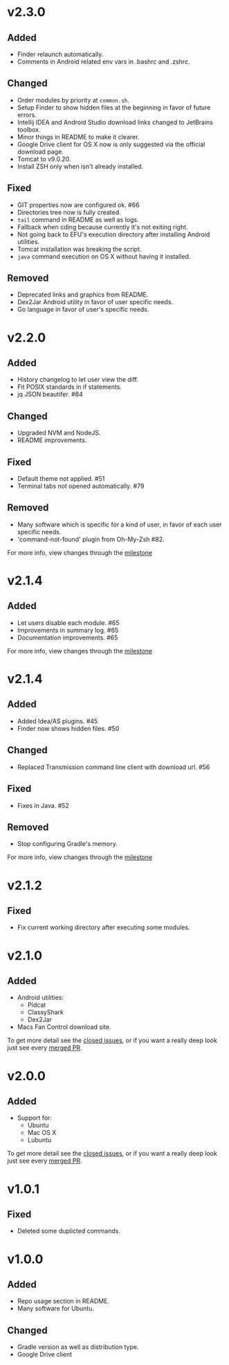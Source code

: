 # v2.3.0
## Added
- Finder relaunch automatically.
- Comments in Android related env vars in .bashrc and .zshrc.

## Changed
- Order modules by priority at `common.sh`.
- Setup Finder to show hidden files at the beginning in favor of future errors.
- Intellij IDEA and Android Studio download links changed to JetBrains toolbox.
- Minor things in README to make it clearer.
- Google Drive client for OS X now is only suggested via the official download page.
- Tomcat to v9.0.20.
- Install ZSH only when isn't already installed.

## Fixed
- GIT properties now are configured ok. #66
- Directories tree now is fully created.
- `tail` command in README as well as logs.
- Fallback when cding because currently it's not exiting right.
- Not going back to EFU's execution directory after installing Android utilities.
- Tomcat installation was breaking the script.
- `java` command execution on OS X without having it installed.

## Removed
- Deprecated links and graphics from README.
- Dex2Jar Android utility in favor of user specific needs.
- Go language in favor of user's specific needs.

# v2.2.0
## Added
- History changelog to let user view the diff.
- Fit POSIX standards in if statements.
- jq JSON beautifer. #84

## Changed
- Upgraded NVM and NodeJS.
- README improvements.

## Fixed
- Default theme not applied. #51
- Terminal tabs not opened automatically. #79

## Removed
- Many software which is specific for a kind of user, in favor of each user specific needs.
- 'command-not-found' plugin from Oh-My-Zsh #82.

For more info, view changes through the [milestone](https://github.com/barriosnahuel/efu/issues?q=milestone%3Av2.2.0+is%3Aclosed)

# v2.1.4
## Added
- Let users disable each module. #65 
- Improvements in summary log. #65 
- Documentation improvements. #65

For more info, view changes through the [milestone](https://github.com/barriosnahuel/efu/issues?q=milestone%3Av2.1.4+is%3Aclosed)

# v2.1.4
## Added
- Added Idea/AS plugins. #45
- Finder now shows hidden files. #50

## Changed
- Replaced Transmission command line client with download url. #56

## Fixed
- Fixes in Java. #52 

## Removed 
- Stop configuring Gradle's memory. 

For more info, view changes through the [milestone](https://github.com/barriosnahuel/efu/issues?q=milestone%3Av2.1.3+is%3Aclosed)

# v2.1.2
## Fixed
- Fix current working directory after executing some modules.

# v2.1.0
## Added
- Android utilities:
  - Pidcat
  - ClassyShark
  - Dex2Jar
- Macs Fan Control download site.

To get more detail see the [closed issues](https://github.com/barriosnahuel/efu/issues?utf8=%E2%9C%93&q=milestone%3Av2.1.0+is%3Aclosed+is%3Aissue), or if you want a really deep look just see every [merged PR](https://github.com/barriosnahuel/efu/pulls?q=milestone%3Av2.1.0+is%3Aclosed+is%3Apr).

# v2.0.0
## Added
- Support for:
  - Ubuntu
  - Mac OS X
  - Lubuntu

To get more detail see the [closed issues](https://github.com/barriosnahuel/efu/issues?utf8=%E2%9C%93&q=milestone%3Av2.0.0+is%3Aclosed+is%3Aissue), or if you want a really deep look just see every [merged PR](https://github.com/barriosnahuel/efu/pulls?q=milestone%3Av2.0.0+is%3Aclosed+is%3Apr).

# v1.0.1
## Fixed
- Deleted some duplicted commands.

# v1.0.0
## Added
- Repo usage section in README.
- Many software for Ubuntu.

## Changed
- Gradle version as well as distribution type.
- Google Drive client
